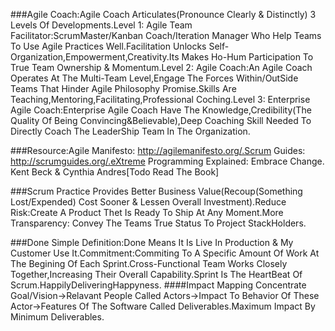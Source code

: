 ###Agile Coach:Agile Coach Articulates(Pronounce Clearly & Distinctly) 3 Levels Of Developments.Level 1: Agile Team Facilitator:ScrumMaster/Kanban Coach/Iteration Manager Who Help Teams To Use Agile Practices Well.Facilitation Unlocks Self-Organization,Empowerment,Creativity.Its Makes Ho-Hum Participation To True Team Ownership & Momentum.Level 2: Agile Coach:An Agile Coach Operates At The Multi-Team Level,Engage The Forces Within/OutSide Teams That Hinder Agile Philosophy Promise.Skills Are Teaching,Mentoring,Facilitating,Professional Coching.Level 3: Enterprise Agile Coach:Enterprise Agile Coach Have The Knowledge,Credibility(The Quality Of Being Convincing&Believable),Deep Coaching Skill Needed To Directly Coach The LeaderShip Team In The Organization.

###Resource:Agile Manifesto: http://agilemanifesto.org/.Scrum Guides: http://scrumguides.org/.eXtreme Programming Explained: Embrace Change. Kent Beck & Cynthia Andres[Todo Read The Book]

###Scrum Practice Provides Better Business Value(Recoup(Something Lost/Expended) Cost Sooner & Lessen Overall Investment).Reduce Risk:Create A Product Thet Is Ready To Ship At Any Moment.More Transparency: Convey The Teams True Status To Project StackHolders.

###Done Simple Definition:Done Means It Is Live In Production & My Customer Use It.Commitment:Commiting To A Specific Amount Of Work At The Begining Of Each Sprint.Cross-Functional Team Works Closely Together,Increasing Their Overall Capability.Sprint Is The HeartBeat Of Scrum.HappilyDeliveringHappyness.
####Impact Mapping Concentrate Goal/Vision->Relavant People Called Actors->Impact To Behavior Of These Actor->Features Of The Software Called Deliverables.Maximum Impact By Minimum Deliverables.

